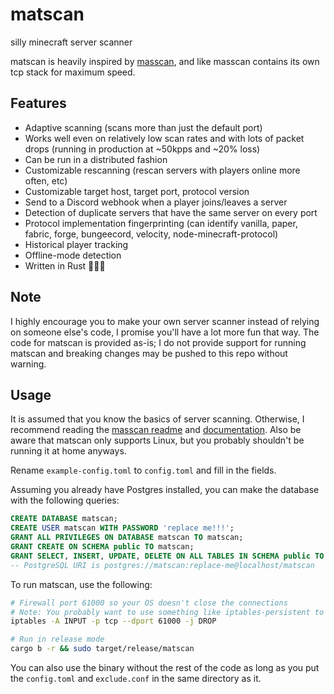 # matscan

silly minecraft server scanner

matscan is heavily inspired by [masscan](https://github.com/robertdavidgraham/masscan), and like masscan contains its own tcp stack for maximum speed.

## Features

- Adaptive scanning (scans more than just the default port)
- Works well even on relatively low scan rates and with lots of packet drops (running in production at ~50kpps and ~20% loss)
- Can be run in a distributed fashion
- Customizable rescanning (rescan servers with players online more often, etc)
- Customizable target host, target port, protocol version
- Send to a Discord webhook when a player joins/leaves a server
- Detection of duplicate servers that have the same server on every port
- Protocol implementation fingerprinting (can identify vanilla, paper, fabric, forge, bungeecord, velocity, node-minecraft-protocol)
- Historical player tracking
- Offline-mode detection
- Written in Rust 🚀🚀🚀

## Note

I highly encourage you to make your own server scanner instead of relying on someone else's code, I promise you'll have a lot more fun that way.
The code for matscan is provided as-is; I do not provide support for running matscan and breaking changes may be pushed to this repo without warning.

## Usage

It is assumed that you know the basics of server scanning. Otherwise, I recommend reading the [masscan readme](https://github.com/robertdavidgraham/masscan/blob/master/README.md) and [documentation](https://github.com/robertdavidgraham/masscan/blob/master/doc/masscan.8.markdown). Also be aware that matscan only supports Linux, but you probably shouldn't be running it at home anyways.

Rename `example-config.toml` to `config.toml` and fill in the fields.

Assuming you already have Postgres installed, you can make the database with the following queries:
```sql
CREATE DATABASE matscan;
CREATE USER matscan WITH PASSWORD 'replace me!!!';
GRANT ALL PRIVILEGES ON DATABASE matscan TO matscan;
GRANT CREATE ON SCHEMA public TO matscan;
GRANT SELECT, INSERT, UPDATE, DELETE ON ALL TABLES IN SCHEMA public TO matscan;
-- PostgreSQL URI is postgres://matscan:replace-me@localhost/matscan
```

To run matscan, use the following:
```sh
# Firewall port 61000 so your OS doesn't close the connections
# Note: You probably want to use something like iptables-persistent to save this across reboots
iptables -A INPUT -p tcp --dport 61000 -j DROP

# Run in release mode
cargo b -r && sudo target/release/matscan
```

You can also use the binary without the rest of the code as long as you put the `config.toml` and `exclude.conf` in the same directory as it.
